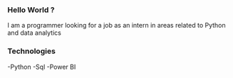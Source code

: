 ### Hello World ?
I am a programmer looking for a job as an intern in areas related to Python and data analytics
### Technologies
-Python
-Sql
-Power BI


